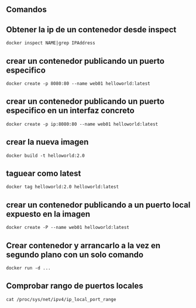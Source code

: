 ## Comandos

## Obtener la ip de un contenedor desde inspect
```
docker inspect NAME|grep IPAddress
```

## crear un contenedor publicando un puerto especifico

```
docker create -p 8080:80 --name web01 helloworld:latest
```

## crear un contenedor publicando un puerto especifico en un interfaz concreto

```
docker create -p ip:8080:80 --name web01 helloworld:latest
```

## crear la nueva imagen 

```
docker build -t helloworld:2.0
```

## taguear como latest

```
docker tag helloworld:2.0 helloworld:latest
```

## crear un contenedor publicando a un puerto local expuesto en la imagen

```
docker create -P --name web01 helloworld:latest
```

## Crear contenedor y arrancarlo a la vez en segundo plano con un solo comando

```
docker run -d ...
```

## Comprobar rango de puertos locales

```
cat /proc/sys/net/ipv4/ip_local_port_range
```


